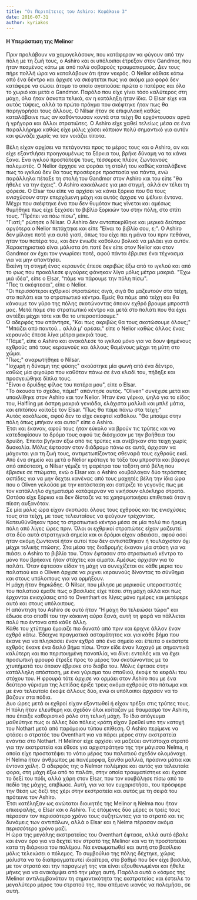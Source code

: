 ```yaml
---
title: "Οι Περιπέτειες του Ashiro: Κεφάλαιο 3"
date: 2016-07-31
author: kyriakos
---
```


####  Η Υπεράσπιση της Melinor



Πριν προλάβουν να χαμογελάσουν, που κατάφεραν να φύγουν από την πόλη με τη ζωή
τους, ο Ashiro και οι υπόλοιποι έτρεξαν στον Gandmor, που ήταν πεσμένος κάτω
με από πολύ σοβαρούς τραυματισμούς. Δεν τους πήρε πολλή ώρα να καταλάβουν ότι
ήταν νεκρός. Ο Nelior κάθισε κάτω από ένα δέντρο και άρχισε να σκέφτεται πως
για ακόμα μια φορά δεν κατάφερε να σώσει άτομο το οποίο αγαπούσε: πρώτα ο
πατέρας και όλο το χωριό και μετά ο Gandmor. Παρόλο που είχε γίνει τόσο
καλύτερος στη μάχη, όλα ήταν άσκοπα τελικά, αν η κατάληξη ήταν ίδια. Ο Elsar
είχε και αυτός τύψεις, αλλά το πρώτο πράγμα που σκέφτηκε ήταν πως θα
παρηγορήσει τους άλλους. Ο Nilsar ήταν σε επιφυλακή καθώς καταλάβαινε πως αν
καθόντουσαν κοντά στα τείχη θα ερχόντουσαν αργά ή γρήγορα και άλλοι
στρατιώτες. O Ashiro είχε χαθεί τελείως μέσα σε ένα παραλλήρημα καθώς είχε
μόλις χάσει κάποιον πολύ σημαντικό για αυτόν και φώνάζε χωρίς να τον νοιάζει
τίποτα.

Βέλη είχαν αρχίσει να πετάγονται προς το μέρος τους και ο Ashiro, αν και είχε
εξαντλήσει προηγουμένως τα ξόρκια του, βρήκε δύναμη να τα κάνει ξανα. Ενα
ιγκλού προστάτεψε τους, τέσσερεις πλέον, ζωντανούς πολεμιστές. Ο Nelior άρχησε
να φοράει τη στολή του καθώς καταλάβενε πως το ιγκλού δεν θα τους προσέφερε
προστασία για πάντα, ενώ παράλληλα πέταξε τη στολή του Gandmor στον Ashiro και
του είπε "θα ήθελε να την έχεις".  Ο Ashiro κοκκάλωσε για μια στιγμή, αλλά εν
τέλει τη φόρεσε. Ο Elsar του είπε να αρχίσει να κάνει ξόρκια που θα τους
ενισχύσουν στην επερχόμενη μάχη και αυτός άρχισε να ψέλνει έντονα. Μέχρι που
σκέφτηκε ένα που δεν θυμόταν πως γίνεται και αμέσως θυμήθηκε πως είχε ξεχάσει
το βιβλίο ξορκιών του στην πόλη, στο σπίτι τους. "Πρέπει να πάω πίσω", είπε.  
"Γιατί;" ρώτησε ο Nilsar. Ο Ashiro δεν ανταποκρίθηκε και μερικά δεύτερα
αργότερα ο Nelior πετάχτηκε και είπε "Είναι το βιβλίο σου, ε;". Ο Ashiro δεν
μίλαγε ποτέ για αυτό γιατί, όπως του είχε πει η μάνα του πριν πεθάνει, ήταν
του πατέρα του, και δεν ένιωθε καθόλου βολικά να μιλάει για αυτόν.
Χαρακτηριστικό είναι μάλιστα ότι ποτέ δεν είπε στον Nelior και στον Gandmor αν
έχει τον γνωρίσει ποτέ, αφού πάντα έβρισκε ένα τέχνασμα για να μην απαντήσει.  
Εκείνη τη στιγμή ένας κεραυνός έπεσε ακριβώς έξω από το ιγκλού και από το φως
που προκάλεσε φιγούρες φάνηκαν λίγα μόλις μέτρα μακριά. "Έχω μιά ιδέα", είπε ο
Elsar, "πάμε να πάρουμε την πόλη πίσω".  
"Πες τι σκέφτεσαι", είπε ο Nelior.  
"Οι περισσότεροι εχθρικοί στρατιώτες σιγά, σιγά θα μαζευτούν στα τείχη, στο
παλάτι και το στρατιωτικό κέντρο. Εμείς θα πάμε από τείχη και θα κάνουμε τον
γύρο της πόλης σκοτώνοντας όποιον εχθρό βρουμε μπροστά μας. Μετά πάμε στο
στρατιωτικό κέντρο και μετά στο παλάτι που θα έχει αντέξει μέχρι τότε και θα
το υπερασπίσουμε."  
Ο αδερφός του απάντησε, "Και πως ακριβώς θα τους σκοτώσουμε όλους;"  
"Μπάζει από παντού... αλλά μ' αρέσει." είπε ο Nelior καθώς άλλος ένας κεραυνός
έπεσε λίγα μέτρα μακριά τους.  
"Πάμε", είπε ο Ashiro και ανακάλεσε το ιγκλού μόνο για να δουν ψημένους
εχθρούς από τους κεραυνούς και άλλους θαμένους μέχρι τη μύτη στο χώμα.  
"Πως;" αναρωτήθηκε ο Nilsar.  
"Ισχυρή η δύναμη της φύσης" ακούστηκε μία φωνή από ένα δέντρο, καθώς μία
φιγούρα που καθόταν πάνω σε ένα κλαδί του, πήδηξε και προσγειώθηκε δίπλα τους.  
"Είναι ο δρυίδης φίλος του πατέρα μου", είπε ο Elsar.  
"Το άκουσα το σχέδιο, πάμε!" απάντησε αυτός. "Oliven" συνέχισε μετά και
υποκλίθηκε στον Ashiro και τον Nelior. Ήταν ένα γέρικο, ψηλό για το είδος του,
Halfling με άσπρη μακριά γενιάδα, ελάχιστα μαλλιά και μπλέ μάτια, και επιτόπου
κοίταξε τον Elsar. "Πως θα πάμε πάνω στα τείχη;"  
Αυτός κοκάλωσε, αφού δεν το είχε σκεφτεί καθόλου. "Θα μπούμε στην πόλη όπως
μπήκαν και αυτοί" είπε ο Ashiro.  
Έτσι και έκαναν, αφού τους ήταν εύκολο να βρούν τις τρύπες και να κατεδαφίσουν
το δρόμο τους αφού τις διέσχισαν με την βοήθεια του δρυίδη. Έπειτα βγήκαν έξω
από τις τρύπες και ανέβηκαν στα τειχη χωρίς δυσκολία. Μόλις έφτασαν στον
διάδρομο πάνω σε αυτά, άρχισαν να μάχονται για τη ζωή τους, αντιμετωπίζοντας
σθεναρά τους εχθρούς εκεί. Από ένα σημείο και μετά ο Nelior κράταγε το τόξο
του μπροστά και βάραγε από απόσταση, ο Nilsar γέμιζε τη φαρέτρα του τοξότη από
βέλη που έβρισκε σε πτώματα, ενώ ο Elsar και ο Ashiro κουβάλαγαν δύο τεράστιες
ασπίδες για να μην δεχτει κανένας από τους μαχητές βέλη την ίδια ώρα που ο
Oliven γελούσε με την κατάσταση και σατίριζε το γεγονός πως με τον κατάλληλο
σχηματισμό κατάφερναν να νικήσουν ολόκληρο στρατό. Ωστόσο είχε ξόρκια και δεν
δίσταζε να τα χρησιμοποιήσει επιθετικά όταν η πίεση αυξανόταν.  
Σε μία μόλις ώρα είχαν σκοτώσει όλους τους εχθρούς και τις ενισχύσεις  τους
στα τείχη, με τους τελευταίους να φεύγουν τρέχοντας. Κατευθύνθηκαν προς το
στρατιωτικό κέντρο μέσα σε μία πολύ πιο ήρεμη πόλη από λίγες ώρες πριν. Όλοι
οι εχθρικοί στρατιώτες είχαν μαζευτεί στα δύο αυτά στρατηγικά σημεία και οι
δρόμοι είχαν αδειάσει, αφού οσοί ήταν ακόμη ζωντανοί ήταν αυτοί που δεν
αντιστάθηκαν ή τουλάχιστον όχι μέχρι τελικής πτώσης. Στα μέσα της διαδρομής
έκαναν μία στάση για να πιάσει ο Ashiro το βιβλίο του. Όταν έφτασαν στο
στρατιωτικό κέντρο το μόνο που βρήκανε ήταν στάχτες και αίματα. Αμέσως άρχισαν
για το παλάτι. Όταν έφτασαν είδαν τη μάχη να συνεχίζεται σε κάθε μερια του
παλατιού και ο Oliven άρχισε να ριχνει κεραυνούς δίνοντας το σύνθημα και στους
υπόλοιπους για να ορμήξουν.  
Η μάχη ήταν θηριώδης. Ο Nilsar, που μίλησε με μερικούς υπερασπιστές του
παλατιού έμαθε πως ο βασιλιάς είχε πέσει στη μάχη αλλά και πως έρχονται
ενισχύσεις από το Oventhart σε λίγες μόνο ημέρες και μετέφερε αυτό και στους
υπόλοιπους.  
Η απάντηση του Ashiro σε αυτό ήταν "Η μάχη θα τελειώσει τώρα" και έδωσε στο
σπαθί του την κόκκινη αύρα ξανά, αυτή τη φορά να πάλλεται πολύ πιο έντονα από
κάθε άλλη.  
Κάθε του χτύπημα έμοιαζε πιο δυνατό από πριν και έριχνε άλλον έναν εχθρό κάτω.
Έδειχνε πραγματικά ασταμάτητος και για κάθε βήμα που έκανε για να πλησιάσει
έναν εχθρό από ένα σημείο και έπειτα ο εκάστοτε εχθρός έκανε ένα δειλό βήμα
πίσω. Όταν είδε έναν λοχαγό με σημαντικά καλύτερη και πιο περιποιημένη
πανοπλία, να δίνει εντολές και να έχει προσωπική φρουρά έτρεξε προς το μέρος
του σκοτώνοντας με τα χτυπήματά του όποιον έβρισκε στο διάβα του. Μόλις έφτασε
στην κατάλληλη απόσταση, με ένα γύρισμα του σπαθιού, έκοψε το κεφάλι του
στόχου του. Η φρουρά τότε άρχισε να ορμάει στον Ashiro που με ένα δεύτερο
γύρισμα της λεπίδας έριξε τρεις ακόμα εχθρούς στο πάτωμα και με ένα τελευταίο
έκοψε άλλους δύο, ενώ οι υπόλοιποι άρχισαν να το βάζουν στα πόδια.  
Δυο ώρες μετά οι εχθροί είχαν εξοντωθεί ή είχαν τρέξει στις τρύπες τους. Η
πόλη ήταν ελεύθερη και σχεδόν όλοι κοίταζαν με θαυμασμό τον Ashiro, που έπαιξε
καθοριστικό ρόλο στη τελική μάχη. Το ίδιο απόγευμα μαθεύτηκε πως οι άλλες δύο
πόλεις κράτη είχαν βρεθεί υπο την κατοχή του Nothart μετά από παρόμοιου τύπου
επίθεση. O Ashiro περίμενε να φτάσει ο στρατός του Oventhart για να πάρει
μέρος στην εκστρατεία ενάντια στο Nothart. Η Melinor είχε αρχίσει να μαζεύει
αντίστοιχα στρατό για την εκστρατεία και έθεσε για αρχιστράτηγο της την
μάγισσα Nelma, η οποία είχε προστατέψει το νότιο μέρος του παλατιού σχεδόν
ολομόναχη.  
Η Nelma ήταν άνθρωπος με πανέμορφα, ξανθα μαλλιά, πράσινα μάτια και έντονα
χείλη. Ο αδερφός της ο Nelmor πολέμησε και αυτός για τελευταία φορα, στη μάχη
έξω από το παλάτι, στην οποία τραυματίστηκε και έχασε το δεξί του πόδι, αλλά
χάρη στον Elsar, που τον κουβάλησε πίσω από το πεδίο της μάχης, επιβίωσε.
Αυτή, για να τον ευχαριστήσει, του πρόσφερε την θέση ως δεξί της χέρι στην
εκστρατεία και αυτός με τη σειρά του πρότεινε τον Ashiro.  
Έτσι κατέληξαν ως ανώτατοι διοικητές της Melinor η Nelma που ήταν επικεφαλής,
ο Elsar και ο Ashiro. Τις επόμενες δύο μέρες οι τρείς τους πέρασαν τον
περισσότερο χρόνο τους συζητώντας για το στρατό και τις δυνάμεις των
αντιπάλων, αλλά ο Elsar και η Nelma πέρασαν ακόμα περισσότερο χρόνο μαζί.  
Η ώρα της μεγάλης εκστρατείας του Oventhart έφτασε, αλλά αυτό έβαλε και έναν
όρο για να δεχτεί τον στρατό της Melinor και να τη προστατεύει κατα τη
διάρκεια του πολέμου. Να ενσωματωθεί και αυτή στο βασίλειο μόλις τελειώσει ο
πόλεμος. Το συμβούλιο της πόλης δέχτηκε, χώρις μάλιστα να το διαπραγματευτεί
ιδιαίτερα, στο βαθμό που δεν είχε βασιλιά, με τον στρατό και την παραγωγή της
ναι είναι εξουθενωμένοι και ήθελε μήνες για να ανακάμψει από την μάχη αυτή.
Παρόλα αυτά ο κόσμος της Melinor αντιλαμβανόταν τη σημαντικότητα της
εκστρατείας και έστειλε το μεγαλύτερο μέρος του στρατού της, που απέμενε
ικανός να πολεμήσει, σε αυτή.


